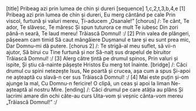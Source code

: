 [title] Pribeag azi prin lumea de chin și dureri
[sequence] 1,c,2,t,3,b,4,e
[1]
Pribeag azi prin lumea de chin și dureri,
Eu merg cântând pe cale
Prin viscol, furtună și valuri mereu,
Ți-aducem „Osanale!”
[chorus]
/: Te cânt, Te ador, Te slăvesc, Te măresc
Și spun tuturora ce mult Te iubesc
Din zori până-n seară, Te laud mereu!
Trăiască Domnul! :/
[2]
Prin valea de plângeri, pășeeam cam timid
Să caut mângâiere
Dușmanul e tare și eu sunt prea mic,
Dar Domnu-mi dă putere.
[chorus 2]
/: Te strigă-al meu suflet, să vii-n ajutor,
Să birui cu Tine furtună și nor
Să-nalț sus drapelul de biruitor
Trăiască Domnul! :/
[3]
Alerg către țintă pe drumul spinos,
Prin valuri și ispite,
Și știu că-nainte pășește Hristos
Eu merg tot înainte.
[bridge]
/: Căci drumul cu spini netezește Isus,
Ne poartă și crucea, așa cum a spus
Și-apoi ne așteaptă cu slavă-n cer sus
Trăiască Domnul! :/
[4]
Mai este puțin și-om ajunge la mal,
Cu Domnu-n fericire!
O clipă, un ceas și apoi la liman
Ne-așteaptă al nostru Mire.
[ending]
/: Căci drumul pe care atâția au plâns
Și lacrimi amare din ochi câte-au curs
Uita-vom și veșnic cânta-vom mereu
„Trăiască Domnul!” :/

